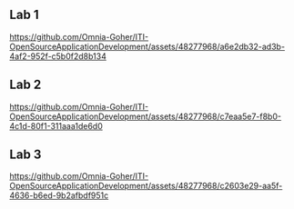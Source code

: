 ## Lab 1
https://github.com/Omnia-Goher/ITI-OpenSourceApplicationDevelopment/assets/48277968/a6e2db32-ad3b-4af2-952f-c5b0f2d8b134

## Lab 2
https://github.com/Omnia-Goher/ITI-OpenSourceApplicationDevelopment/assets/48277968/c7eaa5e7-f8b0-4c1d-80f1-311aaa1de6d0

## Lab 3
https://github.com/Omnia-Goher/ITI-OpenSourceApplicationDevelopment/assets/48277968/c2603e29-aa5f-4636-b6ed-9b2afbdf951c




